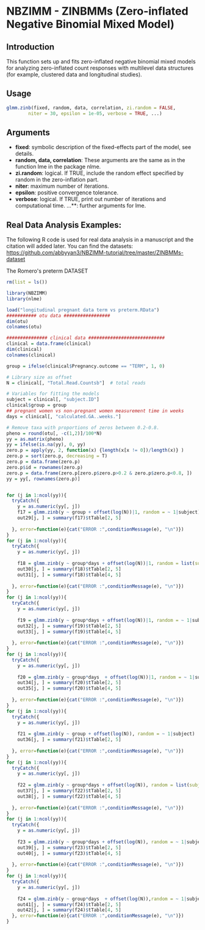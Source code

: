 # NBZIMM - ZINBMMs (Zero-inflated Negative Binomial Mixed Model)

## Introduction

This function sets up and fits zero-inflated negative binomial mixed models for analyzing zero-inflated count responses with multilevel data structures (for example, clustered data and longitudinal studies).

## Usage
```r
glmm.zinb(fixed, random, data, correlation, zi.random = FALSE, 
        niter = 30, epsilon = 1e-05, verbose = TRUE, ...) 
```
## Arguments

- **fixed**: symbolic description of the fixed-effects part of the model, see details.
- **random, data, correlation**: These arguments are the same as in the function lme in the package nlme.
- **zi.random**: logical. If TRUE, include the random effect specified by random in the zero-inflation part.
- **niter**: maximum number of iterations.
- **epsilon**: positive convergence tolerance.
- **verbose**: logical. If TRUE, print out number of iterations and computational time.
...**: further arguments for lme.

## Real Data Analysis Examples:
The following R code is used for real data analysis in a manuscript and the citation will added later.
You can find the datasets: <https://github.com/abbyyan3/NBZIMM-tutorial/tree/master/ZINBMMs-dataset>

The Romero's preterm DATASET
```r
rm(list = ls())

library(NBZIMM)
library(nlme)

load("longitudinal pregnant data term vs preterm.RData")
########### otu data #################
dim(otu)
colnames(otu)

############### clinical data ############################
clinical = data.frame(clinical)
dim(clinical)
colnames(clinical)

group = ifelse(clinical$Pregnancy.outcome == "TERM", 1, 0)

# Library size as offset
N = clinical[, "Total.Read.Countsb"]  # total reads

# Variables for fitting the models
subject = clinical[, "subject.ID"]
clinical$group = group
## pregnant women vs non-pregnant women measurement time in weeks
days = clinical[, "calculated.GA..weeks."]

# Remove taxa with proportions of zeros between 0.2-0.8.
pheno = round(otu[, -c(1,2)]/100*N)
yy = as.matrix(pheno)  
yy = ifelse(is.na(yy), 0, yy)
zero.p = apply(yy, 2, function(x) {length(x[x != 0])/length(x)} )
zero.p = sort(zero.p, decreasing = T)
zero.p = data.frame(zero.p)
zero.p$id = rownames(zero.p)
zero.p = data.frame(zero.p[zero.p$zero.p>0.2 & zero.p$zero.p<0.8, ])
yy = yy[, rownames(zero.p)]


for (j in 1:ncol(yy)){
  tryCatch({
    y = as.numeric(yy[, j])
    f17 = glmm.zinb(y ~ group + offset(log(N))|1, random = ~ 1|subject)
    out29[j, ] = summary(f17)$tTable[2, 5]
    
  }, error=function(e){cat("ERROR :",conditionMessage(e), "\n")})
}
for (j in 1:ncol(yy)){
  tryCatch({
    y = as.numeric(yy[, j])
    
    f18 = glmm.zinb(y ~ group*days + offset(log(N))|1, random = list(subject = pdDiag(~days)))
    out30[j, ] = summary(f18)$tTable[2, 5]
    out31[j, ] = summary(f18)$tTable[4, 5]
    
  }, error=function(e){cat("ERROR :",conditionMessage(e), "\n")})
}
for (j in 1:ncol(yy)){
  tryCatch({
    y = as.numeric(yy[, j])
    
    f19 = glmm.zinb(y ~ group*days + offset(log(N))|1, random = ~ 1|subject)
    out32[j, ] = summary(f19)$tTable[2, 5]
    out33[j, ] = summary(f19)$tTable[4, 5]
    
  }, error=function(e){cat("ERROR :",conditionMessage(e), "\n")})
}
for (j in 1:ncol(yy)){
  tryCatch({
    y = as.numeric(yy[, j])
    
    f20 = glmm.zinb(y ~ group*days  + offset(log(N))|1, random = ~ 1|subject, correlation = corAR1()) #random = list(subject = pdDiag(~days)))
    out34[j, ] = summary(f20)$tTable[2, 5]
    out35[j, ] = summary(f20)$tTable[4, 5]
    
  }, error=function(e){cat("ERROR :",conditionMessage(e), "\n")})
}
for (j in 1:ncol(yy)){
  tryCatch({
    y = as.numeric(yy[, j])
    
    f21 = glmm.zinb(y ~ group + offset(log(N)), random = ~ 1|subject)
    out36[j, ] = summary(f21)$tTable[2, 5]
    
  }, error=function(e){cat("ERROR :",conditionMessage(e), "\n")})
}
for (j in 1:ncol(yy)){
  tryCatch({
    y = as.numeric(yy[, j])
    
    f22 = glmm.zinb(y ~ group*days + offset(log(N)), random = list(subject = pdDiag(~days)))
    out37[j, ] = summary(f22)$tTable[2, 5]
    out38[j, ] = summary(f22)$tTable[4, 5]
    
  }, error=function(e){cat("ERROR :",conditionMessage(e), "\n")})
}
for (j in 1:ncol(yy)){
  tryCatch({
    y = as.numeric(yy[, j])
    
    f23 = glmm.zinb(y ~ group*days + offset(log(N)), random = ~ 1|subject)
    out39[j, ] = summary(f23)$tTable[2, 5]
    out40[j, ] = summary(f23)$tTable[4, 5]
    
  }, error=function(e){cat("ERROR :",conditionMessage(e), "\n")})
}
for (j in 1:ncol(yy)){
  tryCatch({
    y = as.numeric(yy[, j])
    
    f24 = glmm.zinb(y ~ group*days  + offset(log(N)),random = ~ 1|subject, correlation = corAR1()) # random = list(subject = pdDiag(~days)))
    out41[j, ] = summary(f24)$tTable[2, 5]
    out42[j, ] = summary(f24)$tTable[4, 5]      
  }, error=function(e){cat("ERROR :",conditionMessage(e), "\n")})
}
```
